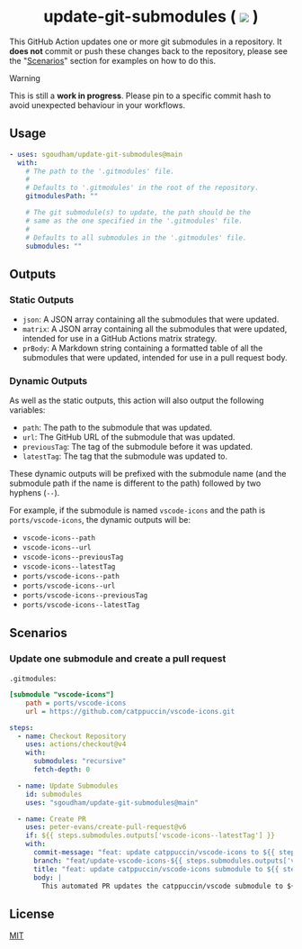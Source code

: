 <h1 align="center">
    update-git-submodules (
    <a href="https://github.com/sgoudham/update-git-submodules/actions/workflows/build.yml"><img src="https://github.com/sgoudham/update-git-submodules/actions/workflows/build.yml/badge.svg"></a> )
</h1>

This GitHub Action updates one or more git submodules in a repository. It **does
not** commit or push these changes back to the repository, please see the
"[Scenarios](#scenarios)" section for examples on how to do this.

> [!WARNING]
> This is still a **work in progress**. Please pin to a specific commit hash to
> avoid unexpected behaviour in your workflows.

## Usage

```yaml
- uses: sgoudham/update-git-submodules@main
  with:
    # The path to the '.gitmodules' file.
    #
    # Defaults to '.gitmodules' in the root of the repository.
    gitmodulesPath: ""

    # The git submodule(s) to update, the path should be the
    # same as the one specified in the '.gitmodules' file.
    #
    # Defaults to all submodules in the '.gitmodules' file.
    submodules: ""
```

## Outputs

### Static Outputs

- `json`: A JSON array containing all the submodules that were updated.
- `matrix`: A JSON array containing all the submodules that were updated,
  intended for use in a GitHub Actions matrix strategy.
- `prBody`: A Markdown string containing a formatted table of all the submodules
  that were updated, intended for use in a pull request body.

### Dynamic Outputs

As well as the static outputs, this action will also output the following variables:

- `path`: The path to the submodule that was updated.
- `url`: The GitHub URL of the submodule that was updated.
- `previousTag`: The tag of the submodule before it was updated.
- `latestTag`: The tag that the submodule was updated to.

These dynamic outputs will be prefixed with the submodule name (and the
submodule path if the name is different to the path) followed by two hyphens
(`--`).

For example, if the submodule is named `vscode-icons` and the path is
`ports/vscode-icons`, the dynamic outputs will be:

- `vscode-icons--path`
- `vscode-icons--url`
- `vscode-icons--previousTag`
- `vscode-icons--latestTag`
- `ports/vscode-icons--path`
- `ports/vscode-icons--url`
- `ports/vscode-icons--previousTag`
- `ports/vscode-icons--latestTag`

## Scenarios

### Update one submodule and create a pull request

`.gitmodules`:

```ini
[submodule "vscode-icons"]
	path = ports/vscode-icons
	url = https://github.com/catppuccin/vscode-icons.git
```

```yaml
steps:
  - name: Checkout Repository
    uses: actions/checkout@v4
    with:
      submodules: "recursive"
      fetch-depth: 0

  - name: Update Submodules
    id: submodules
    uses: "sgoudham/update-git-submodules@main"

  - name: Create PR
    uses: peter-evans/create-pull-request@v6
    if: ${{ steps.submodules.outputs['vscode-icons--latestTag'] }}
    with:
      commit-message: "feat: update catppuccin/vscode-icons to ${{ steps.submodules.outputs['vscode-icons--latestTag'] }}"
      branch: "feat/update-vscode-icons-${{ steps.submodules.outputs['vscode-icons--latestTag'] }}"
      title: "feat: update catppuccin/vscode-icons submodule to ${{ steps.submodules.outputs['vscode-icons--latestTag'] }}"
      body: |
        This automated PR updates the catppuccin/vscode submodule to ${{ steps.submodules.outputs['vscode-icons--latestTag'] }}.
```

## License

[MIT](./LICENSE)
